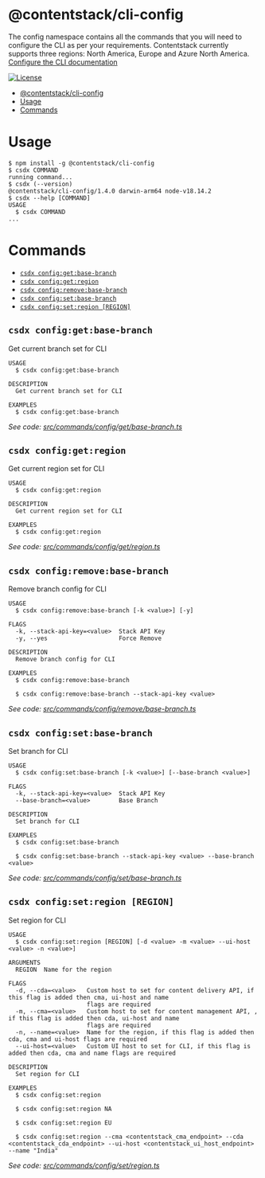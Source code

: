 # @contentstack/cli-config

The config namespace contains all the commands that you will need to configure the CLI as per your requirements. Contentstack currently supports three regions: North America, Europe and Azure North America. [Configure the CLI documentation](https://www.contentstack.com/docs/developers/cli/configure-the-cli)

[![License](https://img.shields.io/npm/l/@contentstack/cli)](https://github.com/contentstack/cli/blob/main/LICENSE)

<!-- toc -->
* [@contentstack/cli-config](#contentstackcli-config)
* [Usage](#usage)
* [Commands](#commands)
<!-- tocstop -->

# Usage

<!-- usage -->
```sh-session
$ npm install -g @contentstack/cli-config
$ csdx COMMAND
running command...
$ csdx (--version)
@contentstack/cli-config/1.4.0 darwin-arm64 node-v18.14.2
$ csdx --help [COMMAND]
USAGE
  $ csdx COMMAND
...
```
<!-- usagestop -->

# Commands

<!-- commands -->
* [`csdx config:get:base-branch`](#csdx-configgetbase-branch)
* [`csdx config:get:region`](#csdx-configgetregion)
* [`csdx config:remove:base-branch`](#csdx-configremovebase-branch)
* [`csdx config:set:base-branch`](#csdx-configsetbase-branch)
* [`csdx config:set:region [REGION]`](#csdx-configsetregion-region)

## `csdx config:get:base-branch`

Get current branch set for CLI

```
USAGE
  $ csdx config:get:base-branch

DESCRIPTION
  Get current branch set for CLI

EXAMPLES
  $ csdx config:get:base-branch
```

_See code: [src/commands/config/get/base-branch.ts](https://github.com/contentstack/cli/blob/main/packages/contentstack-config/src/commands/config/get/base-branch.ts)_

## `csdx config:get:region`

Get current region set for CLI

```
USAGE
  $ csdx config:get:region

DESCRIPTION
  Get current region set for CLI

EXAMPLES
  $ csdx config:get:region
```

_See code: [src/commands/config/get/region.ts](https://github.com/contentstack/cli/blob/main/packages/contentstack-config/src/commands/config/get/region.ts)_

## `csdx config:remove:base-branch`

Remove branch config for CLI

```
USAGE
  $ csdx config:remove:base-branch [-k <value>] [-y]

FLAGS
  -k, --stack-api-key=<value>  Stack API Key
  -y, --yes                    Force Remove

DESCRIPTION
  Remove branch config for CLI

EXAMPLES
  $ csdx config:remove:base-branch

  $ csdx config:remove:base-branch --stack-api-key <value>
```

_See code: [src/commands/config/remove/base-branch.ts](https://github.com/contentstack/cli/blob/main/packages/contentstack-config/src/commands/config/remove/base-branch.ts)_

## `csdx config:set:base-branch`

Set branch for CLI

```
USAGE
  $ csdx config:set:base-branch [-k <value>] [--base-branch <value>]

FLAGS
  -k, --stack-api-key=<value>  Stack API Key
  --base-branch=<value>        Base Branch

DESCRIPTION
  Set branch for CLI

EXAMPLES
  $ csdx config:set:base-branch

  $ csdx config:set:base-branch --stack-api-key <value> --base-branch <value>
```

_See code: [src/commands/config/set/base-branch.ts](https://github.com/contentstack/cli/blob/main/packages/contentstack-config/src/commands/config/set/base-branch.ts)_

## `csdx config:set:region [REGION]`

Set region for CLI

```
USAGE
  $ csdx config:set:region [REGION] [-d <value> -m <value> --ui-host <value> -n <value>]

ARGUMENTS
  REGION  Name for the region

FLAGS
  -d, --cda=<value>   Custom host to set for content delivery API, if this flag is added then cma, ui-host and name
                      flags are required
  -m, --cma=<value>   Custom host to set for content management API, , if this flag is added then cda, ui-host and name
                      flags are required
  -n, --name=<value>  Name for the region, if this flag is added then cda, cma and ui-host flags are required
  --ui-host=<value>   Custom UI host to set for CLI, if this flag is added then cda, cma and name flags are required

DESCRIPTION
  Set region for CLI

EXAMPLES
  $ csdx config:set:region

  $ csdx config:set:region NA

  $ csdx config:set:region EU

  $ csdx config:set:region --cma <contentstack_cma_endpoint> --cda <contentstack_cda_endpoint> --ui-host <contentstack_ui_host_endpoint> --name "India"
```

_See code: [src/commands/config/set/region.ts](https://github.com/contentstack/cli/blob/main/packages/contentstack-config/src/commands/config/set/region.ts)_
<!-- commandsstop -->
